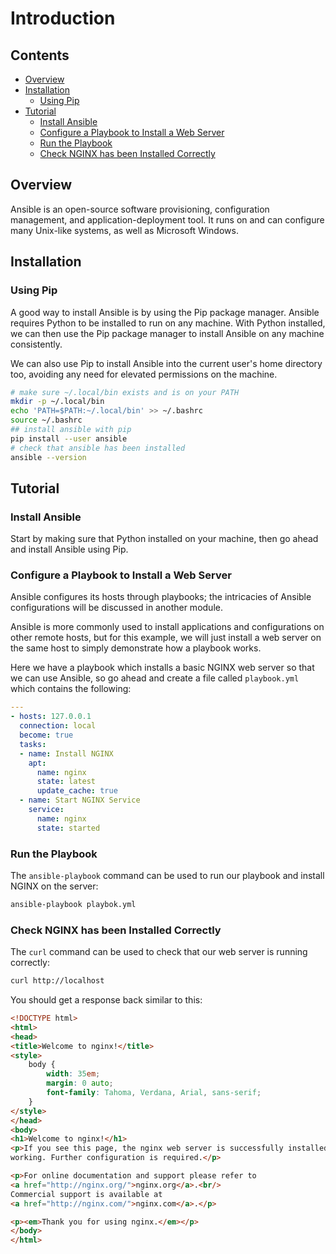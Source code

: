 <!--PROPS>
{
    "prerequisites": [
        "package-managers/pip-introduction",
        "linux/path-environment-variable"
    ],
    "supportedPlatforms": [
        "ubuntu-18"
    ]
}
<!-->

# Introduction

<!--TOC_START-->
## Contents
- [Overview](#overview)
- [Installation](#installation)
	- [Using Pip](#using-pip)
- [Tutorial](#tutorial)
	- [Install Ansible](#install-ansible)
	- [Configure a Playbook to Install a Web Server](#configure-a-playbook-to-install-a-web-server)
	- [Run the Playbook](#run-the-playbook)
	- [Check NGINX has been Installed Correctly](#check-nginx-has-been-installed-correctly)

<!--TOC_END-->
## Overview
Ansible is an open-source software provisioning, configuration management, and application-deployment tool.
It runs on and can configure many Unix-like systems, as well as Microsoft Windows. 

## Installation

### Using Pip
A good way to install Ansible is by using the Pip package manager.
Ansible requires Python to be installed to run on any machine. With Python installed, we can then use the Pip package manager to install Ansible on any machine consistently.

We can also use Pip to install Ansible into the current user's home directory too, avoiding any need for elevated permissions on the machine.
```bash
# make sure ~/.local/bin exists and is on your PATH
mkdir -p ~/.local/bin
echo 'PATH=$PATH:~/.local/bin' >> ~/.bashrc
source ~/.bashrc
## install ansible with pip
pip install --user ansible
# check that ansible has been installed
ansible --version
```

## Tutorial

### Install Ansible
Start by making sure that Python installed on your machine, then go ahead and install Ansible using Pip.

### Configure a Playbook to Install a Web Server
Ansible configures its hosts through playbooks; the intricacies of Ansible configurations will be discussed in another module.

Ansible is more commonly used to install applications and configurations on other remote hosts, but for this example, we will just install a web server on the same host to simply demonstrate how a playbook works.

Here we have a playbook which installs a basic NGINX web server so that we can use Ansible, so go ahead and create a file called `playbook.yml` which contains the following:
```yaml
---
- hosts: 127.0.0.1
  connection: local
  become: true
  tasks:
  - name: Install NGINX
    apt:
      name: nginx
      state: latest
      update_cache: true
  - name: Start NGINX Service
    service:
      name: nginx
      state: started
```

### Run the Playbook
The `ansible-playbook` command can be used to run our playbook and install NGINX on the server:
```bash
ansible-playbook playbok.yml
```

### Check NGINX has been Installed Correctly
The `curl` command can be used to check that our web server is running correctly:
```bash
curl http://localhost
```
You should get a response back similar to this:
```html
<!DOCTYPE html>
<html>
<head>
<title>Welcome to nginx!</title>
<style>
    body {
        width: 35em;
        margin: 0 auto;
        font-family: Tahoma, Verdana, Arial, sans-serif;
    }
</style>
</head>
<body>
<h1>Welcome to nginx!</h1>
<p>If you see this page, the nginx web server is successfully installed and
working. Further configuration is required.</p>

<p>For online documentation and support please refer to
<a href="http://nginx.org/">nginx.org</a>.<br/>
Commercial support is available at
<a href="http://nginx.com/">nginx.com</a>.</p>

<p><em>Thank you for using nginx.</em></p>
</body>
</html>
```
